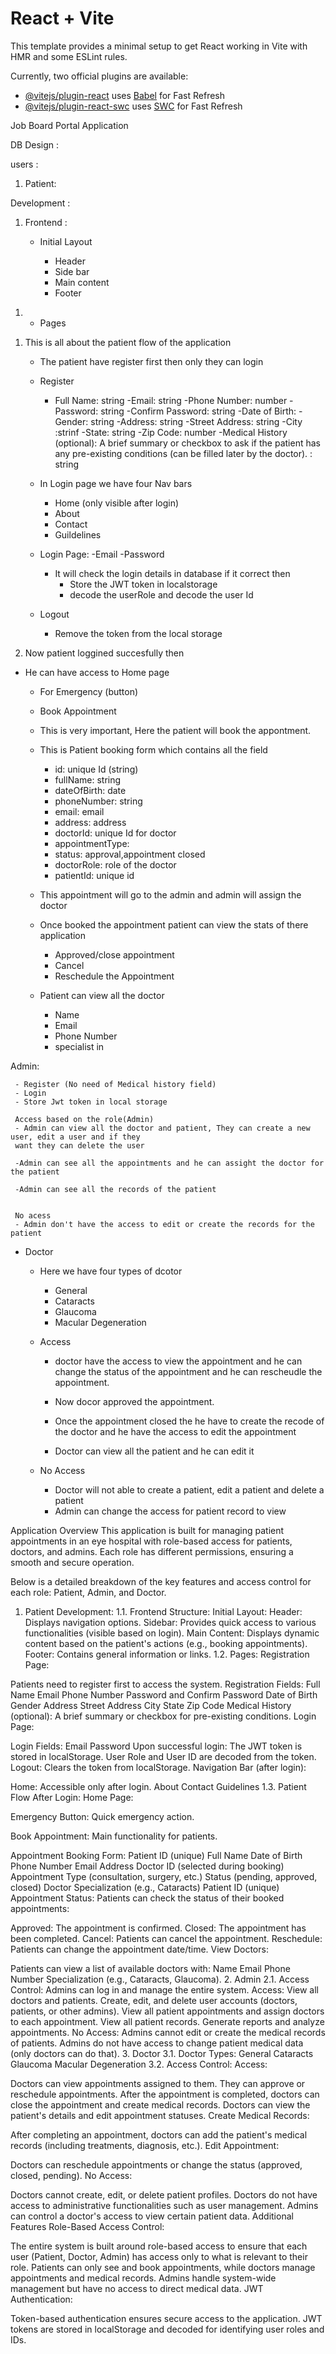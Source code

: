 # React + Vite

This template provides a minimal setup to get React working in Vite with HMR and some ESLint rules.

Currently, two official plugins are available:

- [@vitejs/plugin-react](https://github.com/vitejs/vite-plugin-react/blob/main/packages/plugin-react/README.md) uses [Babel](https://babeljs.io/) for Fast Refresh
- [@vitejs/plugin-react-swc](https://github.com/vitejs/vite-plugin-react-swc) uses [SWC](https://swc.rs/) for Fast Refresh

Job Board Portal Application

DB Design :

users :

1. Patient:

Development :

1. Frontend :

   - Initial Layout

     - Header
     - Side bar
     - Main content
     - Footer

1) - Pages

1.  This is all about the patient flow of the application

    - The patient have register first then only they can login
    - Register

      - Full Name: string
        -Email: string
        -Phone Number: number
        -Password: string
        -Confirm Password: string
        -Date of Birth:
        -Gender: string
        -Address: string
        -Street Address: string
        -City :strinf
        -State: string
        -Zip Code: number
        -Medical History (optional): A brief summary or checkbox to ask if the patient has any pre-existing conditions (can be filled later by the doctor). : string

    - In Login page we have four Nav bars

      - Home (only visible after login)
      - About
      - Contact
      - Guildelines

    - Login Page:
      -Email
      -Password
      - It will check the login details in database if it correct then
        - Store the JWT token in localstorage
        - decode the userRole and decode the user Id
    - Logout
      - Remove the token from the local storage

2) Now patient loggined succesfully then

- He can have access to Home page

  - For Emergency (button)
  - Book Appointment

  - This is very important, Here the patient will book the appontment.

  - This is Patient booking form which contains all the field

    - id: unique Id (string)
    - fullName: string
    - dateOfBirth: date
    - phoneNumber: string
    - email: email
    - address: address
    - doctorId: unique Id for doctor
    - appointmentType:
    - status: approval,appointment closed
    - doctorRole: role of the doctor
    - patientId: unique id

  - This appointment will go to the admin and admin will assign the doctor

  - Once booked the appointment patient can view the stats of there application

    - Approved/close appointment
    - Cancel
    - Reschedule the Appointment

  - Patient can view all the doctor
    - Name
    - Email
    - Phone Number
    - specialist in

Admin:

     - Register (No need of Medical history field)
     - Login
     - Store Jwt token in local storage

     Access based on the role(Admin)
     - Admin can view all the doctor and patient, They can create a new user, edit a user and if they
     want they can delete the user

     -Admin can see all the appointments and he can assight the doctor for the patient

     -Admin can see all the records of the patient


     No acess
     - Admin don't have the access to edit or create the records for the patient

- Doctor

  - Here we have four types of dcotor

    - General
    - Cataracts
    - Glaucoma
    - Macular Degeneration

  - Access

    - doctor have the access to view the appointment and he can change the status of the appointment and he can rescheudle the appointment.

    - Now docor approved the appointment.

    - Once the appointment closed the he have to create the recode of the doctor and he have the access to edit the appointment

    - Doctor can view all the patient and he can edit it

  - No Access

    - Doctor will not able to create a patient, edit a patient and delete a patient
    - Admin can change the access for patient record to view

Application Overview
This application is built for managing patient appointments in an eye hospital with role-based access for patients, doctors, and admins. Each role has different permissions, ensuring a smooth and secure operation.

Below is a detailed breakdown of the key features and access control for each role: Patient, Admin, and Doctor.

1. Patient
   Development:
   1.1. Frontend Structure:
   Initial Layout:
   Header: Displays navigation options.
   Sidebar: Provides quick access to various functionalities (visible based on login).
   Main Content: Displays dynamic content based on the patient's actions (e.g., booking appointments).
   Footer: Contains general information or links.
   1.2. Pages:
   Registration Page:

Patients need to register first to access the system.
Registration Fields:
Full Name
Email
Phone Number
Password and Confirm Password
Date of Birth
Gender
Address
Street Address
City
State
Zip Code
Medical History (optional): A brief summary or checkbox for pre-existing conditions.
Login Page:

Login Fields:
Email
Password
Upon successful login:
The JWT token is stored in localStorage.
User Role and User ID are decoded from the token.
Logout:
Clears the token from localStorage.
Navigation Bar (after login):

Home: Accessible only after login.
About
Contact
Guidelines
1.3. Patient Flow After Login:
Home Page:

Emergency Button: Quick emergency action.

Book Appointment: Main functionality for patients.

Appointment Booking Form:
Patient ID (unique)
Full Name
Date of Birth
Phone Number
Email
Address
Doctor ID (selected during booking)
Appointment Type (consultation, surgery, etc.)
Status (pending, approved, closed)
Doctor Specialization (e.g., Cataracts)
Patient ID (unique)
Appointment Status: Patients can check the status of their booked appointments:

Approved: The appointment is confirmed.
Closed: The appointment has been completed.
Cancel: Patients can cancel the appointment.
Reschedule: Patients can change the appointment date/time.
View Doctors:

Patients can view a list of available doctors with:
Name
Email
Phone Number
Specialization (e.g., Cataracts, Glaucoma). 2. Admin
2.1. Access Control:
Admins can log in and manage the entire system.
Access:
View all doctors and patients.
Create, edit, and delete user accounts (doctors, patients, or other admins).
View all patient appointments and assign doctors to each appointment.
View all patient records.
Generate reports and analyze appointments.
No Access:
Admins cannot edit or create the medical records of patients.
Admins do not have access to change patient medical data (only doctors can do that). 3. Doctor
3.1. Doctor Types:
General
Cataracts
Glaucoma
Macular Degeneration
3.2. Access Control:
Access:

Doctors can view appointments assigned to them.
They can approve or reschedule appointments.
After the appointment is completed, doctors can close the appointment and create medical records.
Doctors can view the patient's details and edit appointment statuses.
Create Medical Records:

After completing an appointment, doctors can add the patient's medical records (including treatments, diagnosis, etc.).
Edit Appointment:

Doctors can reschedule appointments or change the status (approved, closed, pending).
No Access:

Doctors cannot create, edit, or delete patient profiles.
Doctors do not have access to administrative functionalities such as user management.
Admins can control a doctor's access to view certain patient data.
Additional Features
Role-Based Access Control:

The entire system is built around role-based access to ensure that each user (Patient, Doctor, Admin) has access only to what is relevant to their role.
Patients can only see and book appointments, while doctors manage appointments and medical records. Admins handle system-wide management but have no access to direct medical data.
JWT Authentication:

Token-based authentication ensures secure access to the application.
JWT tokens are stored in localStorage and decoded for identifying user roles and IDs.
